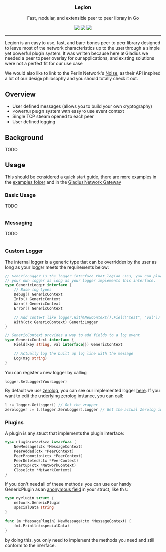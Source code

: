 
<p align="center">
  <h3 align="center">Legion</h3>
  <p align="center">Fast, modular, and extensible peer to peer library in Go</p>
  <p align="center">
    <a href="https://godoc.org/github.com/gladiusio/legion/"><img src="https://godoc.org/github.com/gladiusio/legion/network?status.svg"></a>
    <a href="https://travis-ci.com/gladiusio/legion"><img src="https://travis-ci.com/gladiusio/legion.svg?branch=master"></a>
    <a href="https://goreportcard.com/report/github.com/gladiusio/legion"><img src="https://goreportcard.com/badge/github.com/gladiusio/legion"></a>
  </p>
</p>

---

Legion is an easy to use, fast, and bare-bones peer to peer library designed to leave most of the network characteristics up to the
user through a simple yet powerful plugin system. It was written because here at [Gladius](https://gladius.io) we needed a peer
to peer overlay for our applications, and existing solutions were not a perfect fit for our use case.

We would also like to link to the Perlin Network's [Noise](https://github.com/perlin-network/noise), as their API inspired
a lot of our design philosophy and you should totally check it out.

## Overview

- User defined messages (allows you to build your own cryptography)
- Powerful plugin system with easy to use event context
- Single TCP stream opened to each peer
- User defined logging

## Background

TODO

## Usage

This should be considered a quick start guide, there are more examples in the
[examples folder](https://github.com/gladiusio/legion/tree/readme-cleanup/examples) and in the
[Gladius Network Gateway](https://github.com/gladiusio/gladius-network-gateway)

### Basic Usage
TODO
```golang

```

### Messaging
TODO
```golang

```

### Custom Logger
The internal logger is a generic type that can be overridden by the user as long
as your logger meets the requirements below:
```go
// GenericLogger is the logger interface that legion uses, you can plug in
// your own logger as long as your logger implements this interface.
type GenericLogger interface {
	// Base log types
	Debug() GenericContext
	Info() GenericContext
	Warn() GenericContext
	Error() GenericContext

	// Add context like logger.With(NewContext().Field("test", "val"))
	With(ctx GenericContext) GenericLogger
}

// GenericContext provides a way to add fields to a log event
type GenericContext interface {
	Field(key string, val interface{}) GenericContext

	// Actually log the built up log line with the message
	Log(msg string)
}
```
You can register a new logger by calling

```go
logger.SetLogger(YourLogger)
```
By default we use [zerolog](https://github.com/rs/zerolog), you can see our implemented logger [here](https://github.com/gladiusio/legion/blob/master/logger/zerolog_logger.go).
If you want to edit the underlying zerolog instance, you can call:

```go
l := logger.GetLogger() // Get the wrapper
zerologger := l.(logger.ZeroLogger).Logger // Get the actual Zerolog instance (can change things like the formatting, output location, etc)
```

### Plugins

A plugin is any struct that implements the plugin interface:

```go
type PluginInterface interface {
	NewMessage(ctx *MessageContext)
	PeerAdded(ctx *PeerContext)
	PeerPromotion(ctx *PeerContext)
	PeerDeleted(ctx *PeerContext)
	Startup(ctx *NetworkContext)
	Close(ctx *NetworkContext)
}
```

If you don't need all of these methods, you can use our handy GenericPlugin as an
[anonymous field](http://golangtutorials.blogspot.com/2011/06/anonymous-fields-in-structs-like-object.html)
in your struct, like this:

```go
type MyPlugin struct {
	network.GenericPlugin
	specialData string
}

func (m *MessagePlugin) NewMessage(ctx *MessageContext) {
	fmt.Println(mspecialData)
}
```

by doing this, you only need to implement the methods you need and still conform to the interface.
